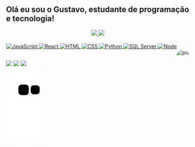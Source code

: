 ## Olá eu sou o Gustavo, estudante de programação e tecnologia!

<div align="center">
  <a href="https://github.com/rafaballerini">
  <img height="120em" src="https://github-readme-stats.vercel.app/api?username=gustav0-Henrique&show_icons=true&theme=dark&include_all_commits=true&count_private=true"/>
  <img height="120em" src="https://github-readme-stats.vercel.app/api/top-langs/?username=gustav0-Henrique&layout=compact&langs_count=7&theme=dark"/>
</div>

</div>
<div style="display: inline_block"><br>
  <img align="center" alt="JavaScript" height="50" width="50" src="https://cdn.icon-icons.com/icons2/2108/PNG/512/javascript_icon_130900.png">
  <img align="center" alt="React" height="50" width="50" src="https://cdn.icon-icons.com/icons2/2415/PNG/512/react_original_logo_icon_146374.png">
  <img align="center" alt="HTML" height="50" width="50" src="https://cdn.icon-icons.com/icons2/2107/PNG/512/file_type_html_icon_130541.png">
  <img align="center" alt="CSS" height="50" width="50" src="https://cdn.icon-icons.com/icons2/2107/PNG/512/file_type_css_icon_130661.png">
  <img align="center" alt="Python" height="50" width="50" src="https://cdn.icon-icons.com/icons2/112/PNG/512/python_18894.png">
  <img align="center" alt="SQL Server" height="50" width="50" src="https://cdn.icon-icons.com/icons2/273/PNG/256/icon_sql_256_30046.png">
  <img align="center" alt="Node" height="50" width="50" src="https://cdn.icon-icons.com/icons2/2107/PNG/512/file_type_node_icon_130301.png">
   <img align="right" alt="pic" height="150" style="border-radius:50px;" src="https://i.gifer.com/1kc1.gif">
</div>
  
  ##
 
<div> 

<div> 
  <a href="https://instagram.com/rafaballerini" target="_blank"><img src="https://img.shields.io/badge/-Instagram-%23E4405F?style=for-the-badge&logo=instagram&logoColor=white" target="_blank"></a> 
  <a href = "mailto:contatorafaballerini@gmail.com"><img src="https://img.shields.io/badge/-Gmail-%23333?style=for-the-badge&logo=gmail&logoColor=white" target="_blank"></a>
  <a href="https://www.linkedin.com/in/gustavohenrique10/" target="_blank"><img src="https://img.shields.io/badge/-LinkedIn-%230077B5?style=for-the-badge&logo=linkedin&logoColor=white" target="_blank"></a> 
 
  ![Snake animation](https://github.com/rafaballerini/rafaballerini/blob/output/github-contribution-grid-snake.svg)
 
</div>
